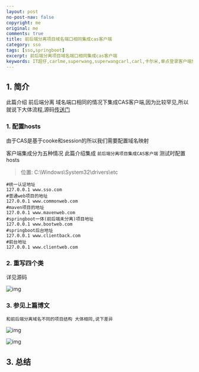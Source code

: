 ```yaml
---
layout: post
no-post-nav: false 
copyright: me
original: me
comments: true
title: 前后端分离项目域名端口相同集成cas客户端
category: sso
tags: [sso,springboot]
excerpt: 前后端分离项目域名端口相同集成cas客户端
keywords: IT超仔,carlme,superwang,superwangcarl,carl,卡尔米,单点登录客户端集成,cas,client,springboot,前后端分离
---
```


## 1. 简介

此篇介绍 前后端分离 域名端口相同的情况下集成CAS客户端,因为比较罕见,所以就说下大体流程,源码[传送门](https://github.com/SuperWangCarl/cas-client/tree/master/sso-client-springboot-back-web)

### 1. 配置hosts

由于CAS是基于cooke和session的所以我们需要配置域名映射

客户端集成分为五种情况 此篇介绍集成 `前后端分离项目集成CAS客户端`
测试时配置hosts

> 位置: C:\Windows\System32\drivers\etc

```shell
#统一认证地址
127.0.0.1 www.sso.com
#普通web项目的地址
127.0.0.1 www.commonweb.com
#maven项目的地址
127.0.0.1 www.mavenweb.com
#springboot一体(前后端未分离)项目地址
127.0.0.1 www.bootweb.com
#springboot后台地址
127.0.0.1 www.clientback.com
#前台地址
127.0.0.1 www.clientweb.com
```

### 2. 重写四个类

详见源码

![img]({{site.cdn}}assets/images/blog/2019/20190412155847.png)

### 3. 参见上篇博文

`和前后端分离域名不同的项目结构 大体相同,说下差异`

![img]({{site.cdn}}assets/images/blog/2019/20190412160143.png)

![img]({{site.cdn}}assets/images/blog/2019/20190412160050.png)

## 3. 总结

